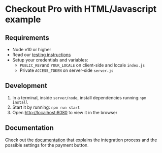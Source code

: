 # Checkout Pro with HTML/Javascript example

## Requirements

- Node v10 or higher
- Read our [testing instructions](https://www.mercadopago.com/developers/en/guides/online-payments/checkout-pro/test-integration)
- Setup your credentials and variables:
  - `PUBLIC_KEY`and `YOUR_LOCALE` on client-side and locale `index.js`
  - Private `ACCESS_TOKEN` on server-side `server.js`

## Development

1. In a terminal, inside `server/node`, install dependencies running `npm install`
2. Start it by running: `npm run start`
3. Open [http://localhost:8080](http://localhost:8080/) to view it in the browser

## Documentation

Check out the [documentation](https://www.mercadopago.com.br/developers/en/docs/checkout-pro/integrate-checkout-pro/web) that explains the integration process and the possible settings for the payment button.
